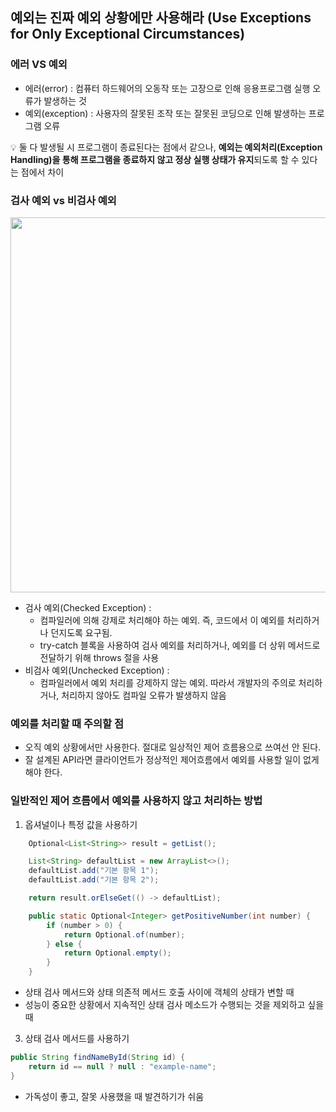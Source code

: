 ## 예외는 진짜 예외 상황에만 사용해라 (Use Exceptions for Only Exceptional Circumstances)

### 에러 VS 예외
- 에러(error) : 컴퓨터 하드웨어의 오동작 또는 고장으로 인해 응용프로그램 실행 오류가 발생하는 것
- 예외(exception) : 사용자의 잘못된 조작 또는 잘못된 코딩으로 인해 발생하는 프로그램 오류     

💡 둘 다 발생될 시 프로그램이 종료된다는 점에서 같으나, <b>예외는 예외처리(Exception Handling)을 통해 프로그램을 종료하지 않고 정상 실행 상태가 유지</b>되도록 할 수 있다는 점에서 차이

### 검사 예외 vs 비검사 예외
<img src="https://github.com/NoSubject-Study/effective-java-study/assets/37797830/f73e08b3-dfe9-4bd6-b53a-6663211de34c" width="600"></img>
- 검사 예외(Checked Exception) :
  - 컴파일러에 의해 강제로 처리해야 하는 예외. 즉, 코드에서 이 예외를 처리하거나 던지도록 요구됨.
  - try-catch 블록을 사용하여 검사 예외를 처리하거나, 예외를 더 상위 메서드로 전달하기 위해 throws 절을 사용
- 비검사 예외(Unchecked Exception) :
  - 컴파일러에서 예외 처리를 강제하지 않는 예외. 따라서 개발자의 주의로 처리하거나, 처리하지 않아도 컴파일 오류가 발생하지 않음
 
### 예외를 처리할 때 주의할 점
- 오직 예외 상황에서만 사용한다. 절대로 일상적인 제어 흐름용으로 쓰여선 안 된다.
- 잘 설계된 API라면 클라이언트가 정상적인 제어흐름에서 예외를 사용할 일이 없게 해야 한다.

### 일반적인 제어 흐름에서 예외를 사용하지 않고 처리하는 방법
1. 옵셔널이나 특정 값을 사용하기
``` java
    Optional<List<String>> result = getList();

    List<String> defaultList = new ArrayList<>();
    defaultList.add("기본 항목 1");
    defaultList.add("기본 항목 2");

    return result.orElseGet(() -> defaultList);
```
``` java
    public static Optional<Integer> getPositiveNumber(int number) {
        if (number > 0) {
            return Optional.of(number);
        } else {
            return Optional.empty();
        }
    }
```
- 상태 검사 메서드와 상태 의존적 메서드 호출 사이에 객체의 상태가 변할 때
- 성능이 중요한 상황에서 지속적인 상태 검사 메소드가 수행되는 것을 제외하고 싶을때


3. 상태 검사 메서드를 사용하기
``` java
public String findNameById(String id) {
    return id == null ? null : "example-name";
}
```
- 가독성이 좋고, 잘못 사용했을 때 발견하기가 쉬움

